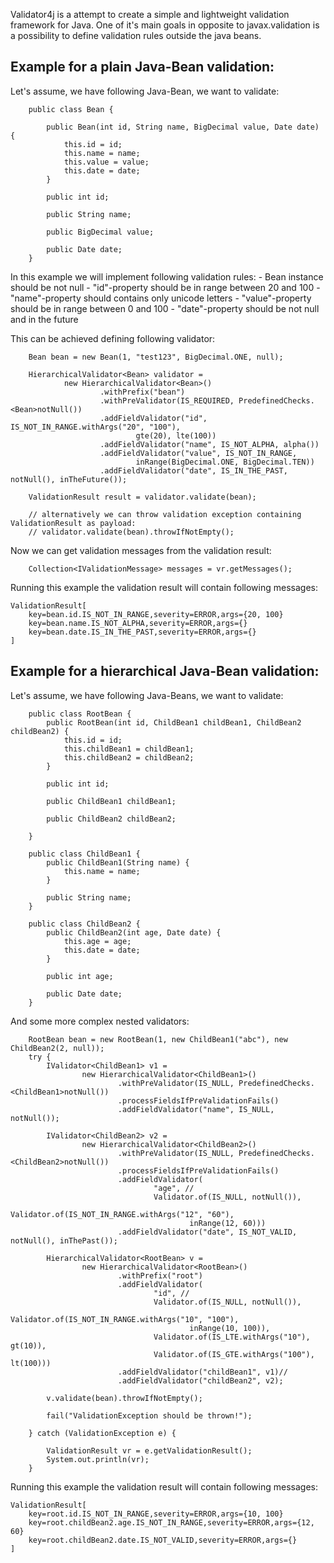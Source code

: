 Validator4j is a attempt to create a simple and lightweight validation framework for Java.
One of it's main goals in opposite to javax.validation is a possibility to define validation rules
outside the java beans.


Example for a plain Java-Bean validation:
------

Let's assume, we have following Java-Bean, we want to validate:
```
    public class Bean {

        public Bean(int id, String name, BigDecimal value, Date date) {
            this.id = id;
            this.name = name;
            this.value = value;
            this.date = date;
        }

        public int id;

        public String name;

        public BigDecimal value;

        public Date date;
    }
```

In this example we will implement following validation rules:
    - Bean instance should be not null
    - "id"-property should be in range between 20 and 100
    - "name"-property should contains only unicode letters
    - "value"-property should be in range between 0 and 100
    - "date"-property should be not null and in the future

This can be achieved defining following validator:

```
    Bean bean = new Bean(1, "test123", BigDecimal.ONE, null);

    HierarchicalValidator<Bean> validator =
            new HierarchicalValidator<Bean>()
                    .withPrefix("bean")
                    .withPreValidator(IS_REQUIRED, PredefinedChecks.<Bean>notNull())
                    .addFieldValidator("id", IS_NOT_IN_RANGE.withArgs("20", "100"),
                            gte(20), lte(100))
                    .addFieldValidator("name", IS_NOT_ALPHA, alpha())
                    .addFieldValidator("value", IS_NOT_IN_RANGE,
                            inRange(BigDecimal.ONE, BigDecimal.TEN))
                    .addFieldValidator("date", IS_IN_THE_PAST, notNull(), inTheFuture());

    ValidationResult result = validator.validate(bean);

    // alternatively we can throw validation exception containing ValidationResult as payload:
    // validator.validate(bean).throwIfNotEmpty();
```

Now we can get validation messages from the validation result:

```
    Collection<IValidationMessage> messages = vr.getMessages();
```

Running this example the validation result will contain following messages:

```
ValidationResult[
	key=bean.id.IS_NOT_IN_RANGE,severity=ERROR,args={20, 100}
	key=bean.name.IS_NOT_ALPHA,severity=ERROR,args={}
	key=bean.date.IS_IN_THE_PAST,severity=ERROR,args={}
]
```


Example for a hierarchical Java-Bean validation:
------

Let's assume, we have following Java-Beans, we want to validate:
```
    public class RootBean {
        public RootBean(int id, ChildBean1 childBean1, ChildBean2 childBean2) {
            this.id = id;
            this.childBean1 = childBean1;
            this.childBean2 = childBean2;
        }

        public int id;

        public ChildBean1 childBean1;

        public ChildBean2 childBean2;

    }

    public class ChildBean1 {
        public ChildBean1(String name) {
            this.name = name;
        }

        public String name;
    }

    public class ChildBean2 {
        public ChildBean2(int age, Date date) {
            this.age = age;
            this.date = date;
        }

        public int age;

        public Date date;
    }
```


And some more complex nested validators:
```
    RootBean bean = new RootBean(1, new ChildBean1("abc"), new ChildBean2(2, null));
    try {
        IValidator<ChildBean1> v1 =
                new HierarchicalValidator<ChildBean1>()
                        .withPreValidator(IS_NULL, PredefinedChecks.<ChildBean1>notNull())
                        .processFieldsIfPreValidationFails()
                        .addFieldValidator("name", IS_NULL, notNull());

        IValidator<ChildBean2> v2 =
                new HierarchicalValidator<ChildBean2>()
                        .withPreValidator(IS_NULL, PredefinedChecks.<ChildBean2>notNull())
                        .processFieldsIfPreValidationFails()
                        .addFieldValidator(
                                "age", //
                                Validator.of(IS_NULL, notNull()),
                                Validator.of(IS_NOT_IN_RANGE.withArgs("12", "60"),
                                        inRange(12, 60)))
                        .addFieldValidator("date", IS_NOT_VALID, notNull(), inThePast());

        HierarchicalValidator<RootBean> v =
                new HierarchicalValidator<RootBean>()
                        .withPrefix("root")
                        .addFieldValidator(
                                "id", //
                                Validator.of(IS_NULL, notNull()),
                                Validator.of(IS_NOT_IN_RANGE.withArgs("10", "100"),
                                        inRange(10, 100)),
                                Validator.of(IS_LTE.withArgs("10"), gt(10)),
                                Validator.of(IS_GTE.withArgs("100"), lt(100)))
                        .addFieldValidator("childBean1", v1)//
                        .addFieldValidator("childBean2", v2);

        v.validate(bean).throwIfNotEmpty();

        fail("ValidationException should be thrown!");

    } catch (ValidationException e) {

        ValidationResult vr = e.getValidationResult();
        System.out.println(vr);
    }
```

Running this example the validation result will contain following messages:

```
ValidationResult[
	key=root.id.IS_NOT_IN_RANGE,severity=ERROR,args={10, 100}
	key=root.childBean2.age.IS_NOT_IN_RANGE,severity=ERROR,args={12, 60}
	key=root.childBean2.date.IS_NOT_VALID,severity=ERROR,args={}
]
```


